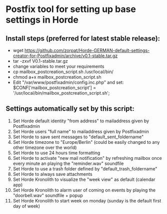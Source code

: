 Postfix tool for setting up base settings in Horde
==================================================

Install steps (preferred for latest stable release):
----------------------------------------------
 - wget https://github.com/zorpat/Horde-GERMAN-default-settings-creator-for-Postfixadmin/archive/v0.1-stable.tar.gz
 - tar -zxvf V0.1-stable.tar.gz
 - change variables to meet your requirements
 - cp mailbox_postcreation_script.sh /usr/local/bin/
 - chmod a+x mailbox_postcreation_script.sh
 - Edit "/var/www/postfixadmin/config.inc.php" and set:
	$CONF['mailbox_postcreation_script'] = '/usr/local/bin/mailbox_postcreation_script.sh';
	
Settings automatically set by this script:
------------------------------------------
   1. Set Horde default identity "from address" to mailaddress given by Postfixadmin
   2. Set Horde users "full name" to mailaddress given by Postfixadmin
   3. Set Horde to save sent messages to "default_sent_foldername"
   4. Set Horde timezone to "Europe/Berlin" (could be easily changed to any other timezone over the world)
   5. Set Horde to use 24 hours time formatting
   6. Set Horde to activate "new mail notification" by refreshing mailbox once every minute an playing the "reminder.wav" soundfile
   7. Set Horde to use a trash folder defined by "default_trash_foldername"
   8. Set Horde to always save attachments
   9. Set Horde Kronolith to visualize the "week view" as default (calendar app)
  10. Set Horde Kronolith to alarm user of coming on events by playing the "doorbell.wav" soundfile + popup
  11. Set Horde Kronolith to start week on monday (sunday is the default first day of week)